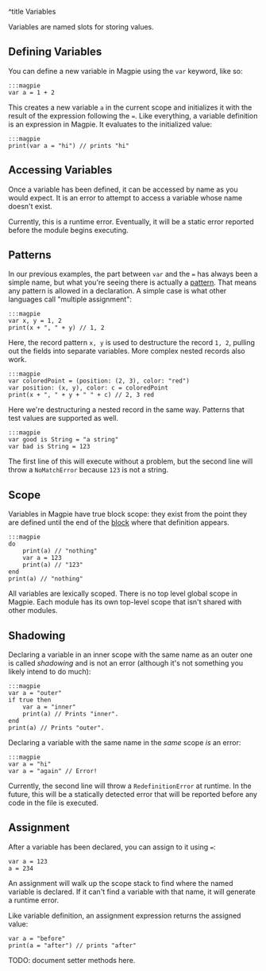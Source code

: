 ^title Variables

Variables are named slots for storing values.

## Defining Variables

You can define a new variable in Magpie using the `var` keyword, like so:

    :::magpie
    var a = 1 + 2

This creates a new variable `a` in the current scope and initializes it with the
result of the expression following the `=`. Like everything, a variable definition is an expression in Magpie. It evaluates to the initialized value:

    :::magpie
    print(var a = "hi") // prints "hi"

## Accessing Variables

Once a variable has been defined, it can be accessed by name as you would expect. It is an error to attempt to access a variable whose name doesn't exist.

<p class="future">Currently, this is a runtime error. Eventually, it will be a static error reported before the module begins executing.</p>

## Patterns

In our previous examples, the part between `var` and the `=` has always been a simple name, but what you're seeing there is actually a [pattern](patterns.html). That means any pattern is allowed in a declaration. A simple case is what other languages call "multiple assignment":

    :::magpie
    var x, y = 1, 2
    print(x + ", " + y) // 1, 2

Here, the record pattern `x, y` is used to destructure the record `1, 2`, pulling out the fields into separate variables. More complex nested records also work.

    :::magpie
    var coloredPoint = (position: (2, 3), color: "red")
    var position: (x, y), color: c = coloredPoint
    print(x + ", " + y + " " + c) // 2, 3 red

Here we're destructuring a nested record in the same way. Patterns that test values are supported as well.

    :::magpie
    var good is String = "a string"
    var bad is String = 123

The first line of this will execute without a problem, but the second line will throw a `NoMatchError` because `123` is not a string.

## Scope

Variables in Magpie have true block scope: they exist from the point they are defined until the end of the [block](blocks.html) where that definition appears.

    :::magpie
    do
        print(a) // "nothing"
        var a = 123
        print(a) // "123"
    end
    print(a) // "nothing"

All variables are lexically scoped. There is no top level global scope in Magpie. Each module has its own top-level scope that isn't shared with other modules.

## Shadowing

Declaring a variable in an inner scope with the same name as an outer one is called *shadowing* and is not an error (although it's not something you likely intend to do much):

    :::magpie
    var a = "outer"
    if true then
        var a = "inner"
        print(a) // Prints "inner".
    end
    print(a) // Prints "outer".

Declaring a variable with the same name in the *same* scope *is* an error:

    :::magpie
    var a = "hi"
    var a = "again" // Error!

<p class="future">Currently, the second line will throw a <code>RedefinitionError</code> at runtime. In the future, this will be a statically detected error that will be reported before any code in the file is executed.</p>

## Assignment

After a variable has been declared, you can assign to it using `=`:

    var a = 123
    a = 234

An assignment will walk up the scope stack to find where the named variable is declared. If it can't find a variable with that name, it will generate a runtime error.

Like variable definition, an assignment expression returns the assigned value:

    var a = "before"
    print(a = "after") // prints "after"

<p class="future">
TODO: document setter methods here.
</p>
